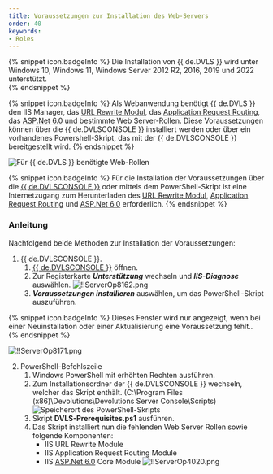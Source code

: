 ```yaml
---
title: Voraussetzungen zur Installation des Web-Servers
order: 40
keywords:
- Roles
---
```

{% snippet icon.badgeInfo %} 
Die Installation von {{ de.DVLS }} wird unter Windows 10, Windows 11, Windows Server 2012 R2, 2016, 2019 und 2022 unterstützt.  
{% endsnippet %}
 
{% snippet icon.badgeInfo %} 
Als Webanwendung benötigt {{ de.DVLS }} den IIS Manager, das [URL Rewrite Modul](https://api.devolutions.net/redirection/3cb42413-5dfd-4b1b-bd20-4e5968274ed0), das [Application Request Routing](https://api.devolutions.net/redirection/52ba9ac0-fb5f-44c1-9521-972caf763b1a), das [ASP.Net 6.0](https://api.devolutions.net/redirection/2f1f6a33-20c5-4d84-947b-90ff3cdd7492) und bestimmte Web Server-Rollen. Diese Voraussetzungen können über die {{ de.DVLSCONSOLE }} installiert werden oder über ein vorhandenes Powershell-Skript, das mit der {{ de.DVLSCONSOLE }} bereitgestellt wird. 
{% endsnippet %}
 
![Für {{ de.DVLS }} benötigte Web-Rollen](https://webdevolutions.azureedge.net/docs/de/server/clip10313.png) 

{% snippet icon.badgeInfo %} 
Für die Installation der Voraussetzungen über die [{{ de.DVLSCONSOLE }}](/server/management/devolutions-server-console/) oder mittels dem PowerShell-Skript ist eine Internetzugang zum Herunterladen des [URL Rewrite Modul](https://api.devolutions.net/redirection/3cb42413-5dfd-4b1b-bd20-4e5968274ed0), [Application Request Routing](https://api.devolutions.net/redirection/52ba9ac0-fb5f-44c1-9521-972caf763b1a) und [ASP.Net 6.0](https://api.devolutions.net/redirection/2f1f6a33-20c5-4d84-947b-90ff3cdd7492) erforderlich.
{% endsnippet %}
 
### Anleitung

Nachfolgend beide Methoden zur Installation der Voraussetzungen:  

1. {{ de.DVLSCONSOLE }}.  
    1. [{{ de.DVLSCONSOLE }}](/server/management/devolutions-server-console/) öffnen.
    1. Zur Registerkarte ***Unterstützung*** wechseln und ***IIS-Diagnose*** auswählen. 
    ![!!ServerOp8162.png](https://webdevolutions.azureedge.net/docs/de/server/ServerOp8162.png)  
    1. ***Voraussetzungen installieren*** auswählen, um das PowerShell-Skript auszuführen.  

{% snippet icon.badgeInfo %} 
Dieses Fenster wird nur angezeigt, wenn bei einer Neuinstallation oder einer Aktualisierung eine Voraussetzung fehlt.. 
{% endsnippet %}
 
   ![!!ServerOp8171.png](https://webdevolutions.azureedge.net/docs/de/server/ServerOp8171.png)  

2. PowerShell-Befehlszeile 
    1. Windows PowerShell mit erhöhten Rechten ausführen. 
    1. Zum Installationsordner der {{ de.DVLSCONSOLE }} wechseln, welcher das Skript enthält. (C:\Program Files (x86)\Devolutions\Devolutions Server Console\Scripts)  
    ![Speicherort des PowerShell-Skripts](https://webdevolutions.azureedge.net/docs/de/server/clip10311.png)  
    1. Skript **DVLS-Prerequisites.ps1** ausführen. 
    1. Das Skript installiert nun die fehlenden Web Server Rollen sowie folgende Komponenten: 
        * IIS URL Rewrite Module
        * IIS Application Request Routing Module
        * IIS [ASP.Net 6.0](https://api.devolutions.net/redirection/2f1f6a33-20c5-4d84-947b-90ff3cdd7492) Core Module
    ![!!ServerOp4020.png](https://webdevolutions.azureedge.net/docs/de/server/ServerOp4020.png) 


